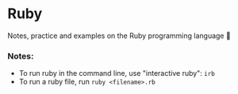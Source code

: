 # Ruby

Notes, practice and examples on the Ruby programming language 🎉

### Notes:
* To run ruby in the command line, use "interactive ruby": `irb`
* To run a ruby file, run `ruby <filename>.rb`